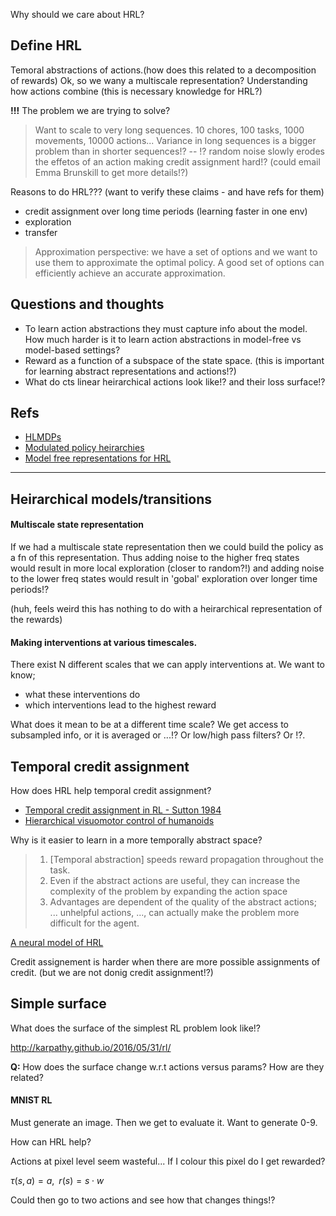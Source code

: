 Why should we care about HRL?

## Define HRL

Temoral abstractions of actions.(how does this related to a decomposition of rewards)
Ok, so we wany a multiscale representation?
Understanding how actions combine (this is necessary knowledge for HRL?)

__!!!__ The problem we are trying to solve?

> Want to scale to very long sequences. 10 chores, 100 tasks, 1000 movements, 10000 actions...
> Variance in long sequences is a bigger problem than in shorter sequences!?  -- !? random noise slowly erodes the effetos of an action making credit assignment hard!? (could email Emma Brunskill to get more details!?)


Reasons to do HRL??? (want to verify these claims - and have refs for them)

- credit assignment over long time periods (learning faster in one env)
- exploration
- transfer

> Approximation perspective: we have a set of options and we want to use them to approximate the optimal policy. A good set of options can efficiently achieve an accurate approximation.

## Questions and thoughts

- To learn action abstractions they must capture info about the model. How much harder is it to learn action abstractions in model-free vs model-based settings?
- Reward as a function of a subspace of the state space. (this is important for learning abstract representations and actions!?)
- What do cts linear heirarchical actions look like!? and their loss surface!?

## Refs

- [HLMDPs](https://arxiv.org/abs/1612.02757)
- [Modulated policy heirarchies](https://arxiv.org/abs/1812.00025)
- [Model free representations for HRL](https://arxiv.org/abs/1810.10096)


***


## Heirarchical models/transitions
#### Multiscale state representation

If we had a multiscale state representation then we could build the policy as a fn of this representation.
Thus adding noise to the higher freq states would result in more local exploration (closer to random?!) and adding noise to the lower freq states would result in 'gobal' exploration over longer time periods!?

(huh, feels weird this has nothing to do with a heirarchical representation of the rewards)

#### Making interventions at various timescales.

There exist N different scales that we can apply interventions at. We want to know;
- what these interventions do
- which interventions lead to the highest reward

What does it mean to be at a different time scale? We get access to subsampled info, or it is averaged or ...!?
Or low/high pass filters? Or !?.


## Temporal credit assignment

How does HRL help temporal credit assignment?

- [Temporal credit assignment in RL - Sutton 1984](https://scholarworks.umass.edu/dissertations/AAI8410337/)
- [Hierarchical visuomotor control of humanoids](https://arxiv.org/abs/1811.09656)

Why is it easier to learn in a more temporally abstract space?


> 1) [Temporal abstraction] speeds reward propagation throughout the task.
> 2) Even if the abstract actions are useful, they can increase the complexity of the problem by expanding the action space
> 3) Advantages are dependent of the quality of the abstract actions; ... unhelpful actions, ..., can actually make the problem more difficult for the agent.

 [A neural model of HRL](https://journals.plos.org/plosone/article?id=10.1371/journal.pone.0180234)


Credit assignement is harder when there are more possible assignments of credit. (but we are not donig credit assignment!?)


## Simple surface

What does the surface of the simplest RL problem look like!?

http://karpathy.github.io/2016/05/31/rl/

__Q:__ How does the surface change w.r.t actions versus params? How are they related?


#### MNIST RL

Must generate an image. Then we get to evaluate it.
Want to generate 0-9.

How can HRL help?

Actions at pixel level seem wasteful... If I colour this pixel do I get rewarded?

$\tau (s, a) = a, \;\; r(s) = s \cdot w$

Could then go to two actions and see how that changes things!?
